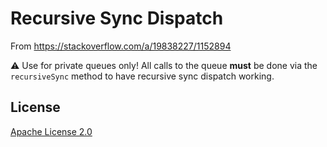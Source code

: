 # Recursive Sync Dispatch

From https://stackoverflow.com/a/19838227/1152894

⚠️ Use for private queues only! All calls to the queue **must** be done via the
`recursiveSync` method to have recursive sync dispatch working.

## License
[Apache License 2.0](License.txt)
